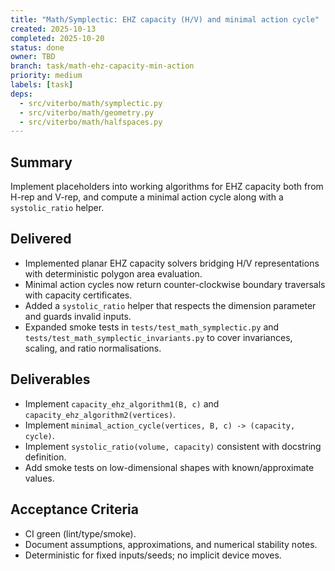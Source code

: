 ```yaml
---
title: "Math/Symplectic: EHZ capacity (H/V) and minimal action cycle"
created: 2025-10-13
completed: 2025-10-20
status: done
owner: TBD
branch: task/math-ehz-capacity-min-action
priority: medium
labels: [task]
deps:
  - src/viterbo/math/symplectic.py
  - src/viterbo/math/geometry.py
  - src/viterbo/math/halfspaces.py
---
```


## Summary

Implement placeholders into working algorithms for EHZ capacity both from H-rep and V-rep, and compute a minimal action cycle along with a `systolic_ratio` helper.

## Delivered

- Implemented planar EHZ capacity solvers bridging H/V representations with deterministic polygon area evaluation.
- Minimal action cycles now return counter-clockwise boundary traversals with capacity certificates.
- Added a `systolic_ratio` helper that respects the dimension parameter and guards invalid inputs.
- Expanded smoke tests in `tests/test_math_symplectic.py` and `tests/test_math_symplectic_invariants.py` to cover invariances, scaling, and ratio normalisations.

## Deliverables

- Implement `capacity_ehz_algorithm1(B, c)` and `capacity_ehz_algorithm2(vertices)`.
- Implement `minimal_action_cycle(vertices, B, c) -> (capacity, cycle)`.
- Implement `systolic_ratio(volume, capacity)` consistent with docstring definition.
- Add smoke tests on low-dimensional shapes with known/approximate values.

## Acceptance Criteria

- CI green (lint/type/smoke).
- Document assumptions, approximations, and numerical stability notes.
- Deterministic for fixed inputs/seeds; no implicit device moves.

